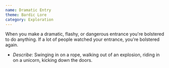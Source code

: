 ```yaml
---
name: Dramatic Entry
theme: Bardic Lore
category: Exploration
---
```


When you make a dramatic, flashy, or dangerous entrance you're bolstered to do anything. If a lot of people watched your entrance, you're bolstered again.

* *Describe*: Swinging in on a rope, walking out of an explosion, riding in on a unicorn, kicking down the doors.